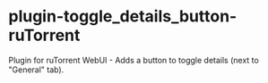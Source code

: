 # plugin-toggle_details_button-ruTorrent
Plugin for ruTorrent WebUI - Adds a button to toggle details (next to "General" tab).
